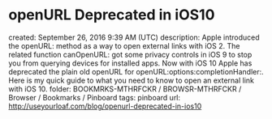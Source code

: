 # openURL Deprecated in iOS10

created: September 26, 2016 9:39 AM (UTC)
description: Apple introduced the openURL: method as a way to open external links with iOS 2. The related function canOpenURL: got some privacy controls in iOS 9 to stop you from querying devices for installed apps. Now with iOS 10 Apple has deprecated the plain old openURL for openURL:options:completionHandler:. Here is my quick guide to what you need to know to open an external link with iOS 10.
folder: BOOKMRKS-MTHRFCKR / BROWSR-MTHRFCKR / Browser / Bookmarks / Pinboard
tags: pinboard
url: http://useyourloaf.com/blog/openurl-deprecated-in-ios10